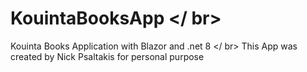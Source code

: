 # KouintaBooksApp </ br>
Kouinta Books Application with Blazor and .net 8 </ br>
This App was created by Nick Psaltakis for personal purpose

